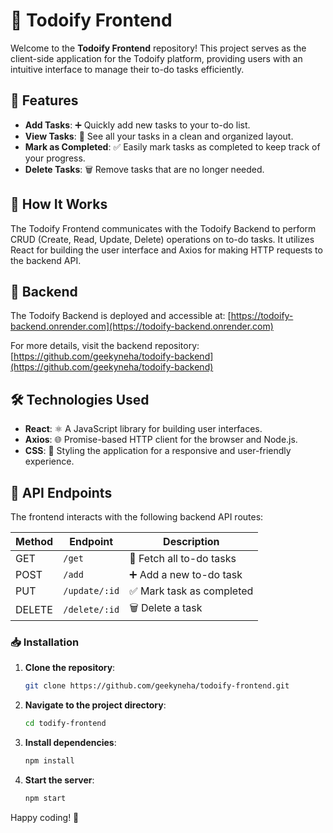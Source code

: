 # 📝 Todoify Frontend

Welcome to the **Todoify Frontend** repository! This project serves as the client-side application for the Todoify platform, providing users with an intuitive interface to manage their to-do tasks efficiently.

## 🌟 Features

- **Add Tasks**: ➕ Quickly add new tasks to your to-do list.
- **View Tasks**: 👀 See all your tasks in a clean and organized layout.
- **Mark as Completed**: ✅ Easily mark tasks as completed to keep track of your progress.
- **Delete Tasks**: 🗑️ Remove tasks that are no longer needed.

## 🧩 How It Works

The Todoify Frontend communicates with the Todoify Backend to perform CRUD (Create, Read, Update, Delete) operations on to-do tasks. It utilizes React for building the user interface and Axios for making HTTP requests to the backend API.

## 🔗 Backend

The Todoify Backend is deployed and accessible at: [https://todoify-backend.onrender.com](https://todoify-backend.onrender.com)

For more details, visit the backend repository: [https://github.com/geekyneha/todoify-backend](https://github.com/geekyneha/todoify-backend)

## 🛠️ Technologies Used

- **React**: ⚛️ A JavaScript library for building user interfaces.
- **Axios**: 🌐 Promise-based HTTP client for the browser and Node.js.
- **CSS**: 🎨 Styling the application for a responsive and user-friendly experience.

## 📄 API Endpoints

The frontend interacts with the following backend API routes:

| Method | Endpoint      | Description               |
|--------|---------------|---------------------------|
| GET    | `/get`        | 📄 Fetch all to-do tasks  |
| POST   | `/add`        | ➕ Add a new to-do task    |
| PUT    | `/update/:id` | ✅ Mark task as completed  |
| DELETE | `/delete/:id` | 🗑️ Delete a task           |

### 📥 Installation

1. **Clone the repository**:

   ```bash
   git clone https://github.com/geekyneha/todoify-frontend.git

2. **Navigate to the project directory**:

   ```bash
   cd todify-frontend

3. **Install dependencies**:

   ```bash
   npm install

5. **Start the server**:


    ```bash
    npm start 
   

Happy coding! 🚀
